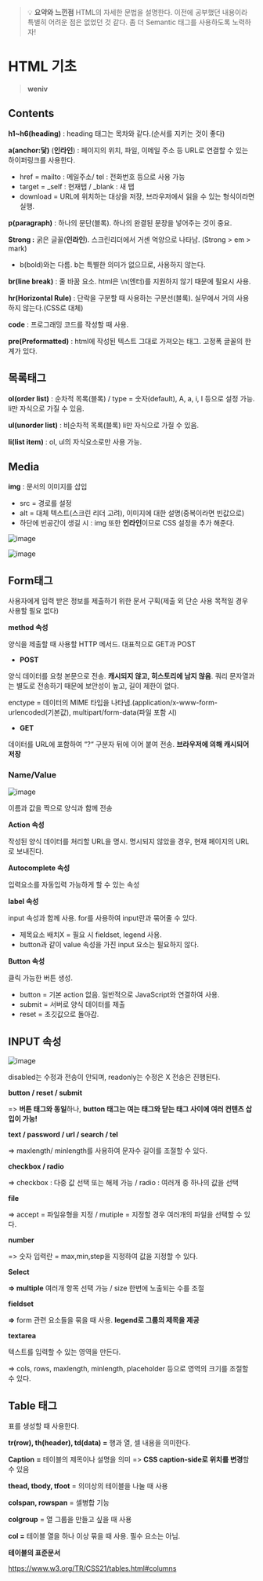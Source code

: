 
>💡 **요약와 느낀점**
>HTML의 자세한 문법을 설명한다.
>이전에 공부했던 내용이라 특별히 어려운 점은 없었던 것 같다. 좀 더 Semantic 태그를 사용하도록 노력하자!

</aside>

# **HTML 기초**

> **weniv**
> 

## **Contents**

**h1~h6(heading)** : heading 태그는 목차와 같다.(순서를 지키는 것이 좋다)

**a(anchor:닻)** (**인라인**) : 페이지의 위치, 파일, 이메일 주소 등 URL로 연결할 수 있는 하이퍼링크를 사용한다.

- href = mailto : 메일주소/ tel : 전화번호 등으로 사용 가능
- target = _self : 현재탭 / _blank : 새 탭
- download = URL에 위치하는 대상을 저장, 브라우저에서 읽을 수 있는 형식이라면 실행.

**p(paragraph)** : 하나의 문단(블록). 하나의 완결된 문장을 넣어주는 것이 중요.

**Strong :** 굵은 글꼴(**인라인**). 스크린리더에서 거센 억양으로 나타남. (Strong > em > mark)

- b(bold)와는 다름. b는 특별한 의미가 없으므로, 사용하지 않는다.

**br(line break)** : 줄 바꿈 요소. html은 \n(엔터)를 지원하지 않기 때문에 필요시 사용.

**hr(Horizontal Rule)** : 단락을 구분할 때 사용하는 구분선(블록). 실무에서 거의 사용하지 않는다.(CSS로 대체)

**code** : 프로그래밍 코드를 작성할 때 사용.

**pre(Preformatted)** : html에 작성된 텍스트 그대로 가져오는 태그. 고정폭 글꼴의 한계가 있다.

## **목록태그**

**ol(order list)** : 순차적 목록(블록) / type = 숫자(default), A, a, i, I 등으로 설정 가능. li만 자식으로 가질 수 있음.

**ul(unorder list)** : 비순차적 목록(블록) li만 자식으로 가질 수 있음.

**li(list item)** : ol, ul의 자식요소로만 사용 가능.

## Media

**img** : 문서의 이미지를 삽입

- src = 경로를 설정
- alt = 대체 텍스트(스크린 리더 고려), 이미지에 대한 설명(중복이라면 빈값으로)
- 하단에 빈공간이 생길 시 : img 또한 **인라인**이므로 CSS 설정을 추가 해준다.

![image](https://github.com/YoHanKi/Today-I-Learned/assets/139758405/70d61a9f-fe32-4557-9778-a295bb5c0c18)

![image](https://github.com/YoHanKi/Today-I-Learned/assets/139758405/32bd4778-085b-489d-9c71-d8f9be3c5e34)



## **Form태그**

사용자에게 입력 받은 정보를 제출하기 위한 문서 구획(제출 외 단순 사용 목적일 경우 사용할 필요 없다)

**method 속성**

양식을 제출할 때 사용할 HTTP 메서드. 대표적으로 GET과 POST

- **POST**

양식 데이터를 요청 본문으로 전송. **캐시되지 않고, 히스토리에 남지 않음**. 쿼리 문자열과는 별도로 전송하기 때문에 보안성이 높고, 길이 제한이 없다.

enctype = 데이터의 MIME 타입을 나타냄.(application/x-www-form-urlencoded(기본값), multipart/form-data(파일 포함 시)

- **GET**

데이터를 URL에 포함하여 “?“ 구분자 뒤에 이어 붙여 전송. **브라우저에 의해 캐시되어 저장**

### **Name/Value**

![image](https://github.com/YoHanKi/Today-I-Learned/assets/139758405/1fd7792b-ca21-4f0b-9f68-84a2c6c74bf2)


이름과 값을 짝으로 양식과 함께 전송

**Action 속성**

작성된 양식 데이터를 처리할 URL을 명시. 명시되지 않았을 경우, 현재 페이지의 URL로 보내진다.

**Autocomplete 속성**

입력요소를 자동입력 가능하게 할 수 있는 속성

**label 속성**

input 속성과 함께 사용. for를 사용하여 input란과 묶어줄 수 있다.

- 제목요소 배치X = 필요 시 fieldset, legend 사용.
- button과 같이 value 속성을 가진 input 요소는 필요하지 않다.

**Button 속성**

클릭 가능한 버튼 생성.

- button = 기본 action 없음. 일반적으로 JavaScript와 연결하여 사용.
- submit = 서버로 양식 데이터를 제출
- reset = 초깃값으로 돌아감.

## **INPUT 속성**

![image](https://github.com/YoHanKi/Today-I-Learned/assets/139758405/0e1ad1f0-d969-4c95-a0f4-e7020a70c034)



disabled는 수정과 전송이 안되며, readonly는 수정은 X 전송은 진행된다.

**button / reset / submit**

=> **버튼 태그와 동일**하나, **button 태그는 여는 태그와 닫는 태그 사이에 여러 컨텐츠 삽입이 가능!**

**text / password / url / search / tel**

=> maxlength/ minlength를 사용하여 문자수 길이를 조절할 수 있다.

**checkbox / radio**

=> checkbox : 다중 값 선택 또는 해제 가능 / radio : 여러개 중 하나의 값을 선택

**file**

=> accept = 파일유형을 지정 / mutiple = 지정할 경우 여러개의 파일을 선택할 수 있다.

**number**

=> 숫자 입력란 = max,min,step을 지정하여 값을 지정할 수 있다.

**Select**

**=> multiple** 여러개 항목 선택 가능 / size 한번에 노출되는 수를 조절

**fieldset**

**=>** form 관련 요소들을 묶을 때 사용. **legend로 그룹의 제목을 제공**

**textarea**

텍스트를 입력할 수 있는 영역을 만든다.

=> cols, rows, maxlength, minlength, placeholder 등으로 영역의 크기를 조절할 수 있다.

## **Table 태그**

표를 생성할 때 사용한다.

**tr(row), th(header), td(data) =** 행과 열, 셀 내용을 의미한다.

**Caption** **=** 테이블의 제목이나 설명을 의미 => **CSS caption-side로 위치를 변경**할 수 있음

**thead, tbody, tfoot** = 의미상의 테이블을 나눌 때 사용

**colspan, rowspan** = 셀병합 기능

**colgroup** = 열 그룹을 만들고 싶을 때 사용

**col =** 테이블 열을 하나 이상 묶을 때 사용. 필수 요소는 아님.

**테이블의 표준문서**

https://www.w3.org/TR/CSS21/tables.html#columns
